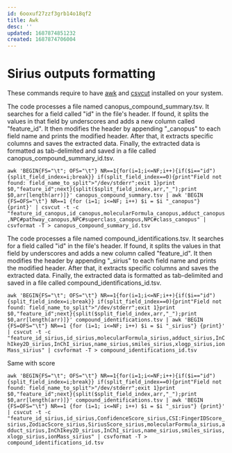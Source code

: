 ```yaml
---
id: 6ooxuf27zzf3grb14o18qf2
title: Awk
desc: ''
updated: 1687874851232
created: 1687874706004
---
```


# Sirius outputs formatting

These commands require to have [awk](https://en.wikipedia.org/wiki/AWK#:~:text=AWK%20(awk)%20is%20a%20domain,data%20extraction%20and%20reporting%20tool.) and [csvcut](https://csvkit.readthedocs.io/en/latest/scripts/csvcut.html) installed on your system.


The code processes a file named canopus_compound_summary.tsv. It searches for a field called "id" in the file's header. If found, it splits the values in that field by underscores and adds a new column called "feature_id". It then modifies the header by appending "_canopus" to each field name and prints the modified header. After that, it extracts specific columns and saves the extracted data. Finally, the extracted data is formatted as tab-delimited and saved in a file called canopus_compound_summary_id.tsv.


`awk 'BEGIN{FS="\t"; OFS="\t"} NR==1{for(i=1;i<=NF;i++){if($i=="id"){split_field_index=i;break}} if(split_field_index==0){print"Field not found: field_name_to_split">"/dev/stderr";exit 1}print $0,"feature_id";next}{split($split_field_index,arr,"_");print $0,arr[length(arr)]}' canopus_compound_summary.tsv | awk 'BEGIN {FS=OFS="\t"} NR==1 {for (i=1; i<=NF; i++) $i = $i "_canopus"} {print}' | csvcut -t -c "feature_id_canopus,id_canopus,molecularFormula_canopus,adduct_canopus,NPC#pathway_canopus,NPC#superclass_canopus,NPC#class_canopus" | csvformat -T > canopus_compound_summary_id.tsv`


The code processes a file named compound_identifications.tsv. It searches for a field called "id" in the file's header. If found, it splits the values in that field by underscores and adds a new column called "feature_id". It then modifies the header by appending "_sirius" to each field name and prints the modified header. After that, it extracts specific columns and saves the extracted data. Finally, the extracted data is formatted as tab-delimited and saved in a file called compound_identifications_id.tsv.


`awk 'BEGIN{FS="\t"; OFS="\t"} NR==1{for(i=1;i<=NF;i++){if($i=="id"){split_field_index=i;break}} if(split_field_index==0){print"Field not found: field_name_to_split">"/dev/stderr";exit 1}print $0,"feature_id";next}{split($split_field_index,arr,"_");print $0,arr[length(arr)]}' compound_identifications.tsv | awk 'BEGIN {FS=OFS="\t"} NR==1 {for (i=1; i<=NF; i++) $i = $i "_sirius"} {print}' | csvcut -t -c "feature_id_sirius,id_sirius,molecularFormula_sirius,adduct_sirius,InChIkey2D_sirius,InChI_sirius,name_sirius,smiles_sirius,xlogp_sirius,ionMass_sirius" | csvformat -T > compound_identifications_id.tsv`

Same with score

`awk 'BEGIN{FS="\t"; OFS="\t"} NR==1{for(i=1;i<=NF;i++){if($i=="id"){split_field_index=i;break}} if(split_field_index==0){print"Field not found: field_name_to_split">"/dev/stderr";exit 1}print $0,"feature_id";next}{split($split_field_index,arr,"_");print $0,arr[length(arr)]}' compound_identifications.tsv | awk 'BEGIN {FS=OFS="\t"} NR==1 {for (i=1; i<=NF; i++) $i = $i "_sirius"} {print}' | csvcut -t -c "feature_id_sirius,id_sirius,ConfidenceScore_sirius,CSI:FingerIDScore_sirius,ZodiacScore_sirius,SiriusScore_sirius,molecularFormula_sirius,adduct_sirius,InChIkey2D_sirius,InChI_sirius,name_sirius,smiles_sirius,xlogp_sirius,ionMass_sirius" | csvformat -T > compound_identifications_id.tsv`

